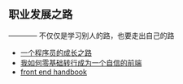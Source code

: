 ## 职业发展之路

 ———— 不仅仅是学习别人的路，也要走出自己的路

 - [一个程序员的成长之路](https://github.com/fouber/blog/blob/master/201805/01.md)
 - [我如何零基础转行成为一个自信的前端](https://www.yuque.com/fe9/basic/mchxkr)
 - [front end handbook](https://frontendmasters.com/books/front-end-handbook/2019/)
